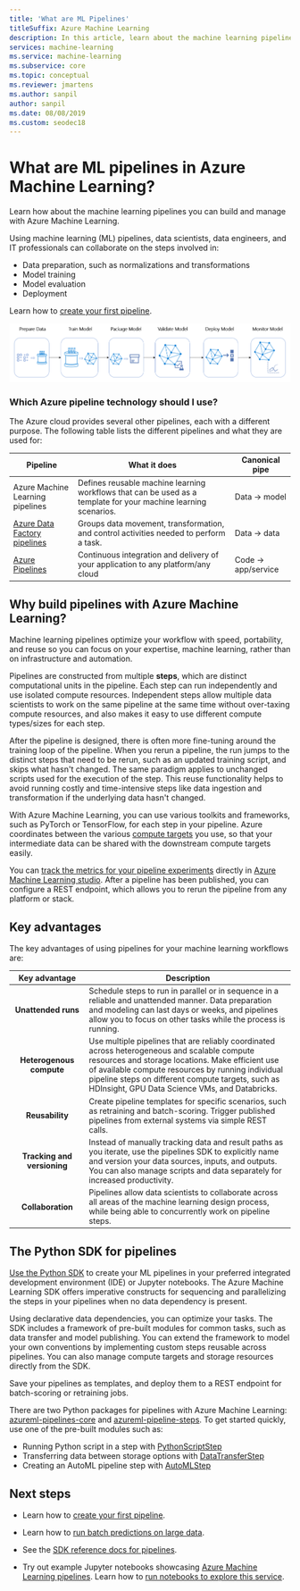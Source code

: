```yaml
---
title: 'What are ML Pipelines'
titleSuffix: Azure Machine Learning
description: In this article, learn about the machine learning pipelines you can build with the Azure Machine Learning SDK for Python and the advantages to using pipelines. Machine learning (ML) pipelines are used by data scientists to build, optimize, and manage their machine learning workflows.
services: machine-learning
ms.service: machine-learning
ms.subservice: core
ms.topic: conceptual
ms.reviewer: jmartens
ms.author: sanpil
author: sanpil
ms.date: 08/08/2019
ms.custom: seodec18
---
```


# What are ML pipelines in Azure Machine Learning?

Learn how about the machine learning pipelines you can build and manage with Azure Machine Learning. 

Using machine learning (ML) pipelines, data scientists, data engineers, and IT professionals can collaborate on the steps involved in:
+ Data preparation, such as normalizations and transformations
+ Model training
+ Model evaluation
+ Deployment

Learn how to [create your first pipeline](how-to-create-your-first-pipeline.md).

![Machine learning pipelines in Azure Machine Learning](./media/concept-ml-pipelines/pipeline-flow.png)

<a name="compare"></a>
### Which Azure pipeline technology should I use?

The Azure cloud provides several other pipelines, each with a different purpose. The following table lists the different pipelines and what they are used for:

| Pipeline | What it does | Canonical pipe |
| ---- | ---- | ---- |
| Azure Machine Learning pipelines | Defines reusable machine learning workflows that can be used as a template for your machine learning scenarios. | Data -> model |
| [Azure Data Factory pipelines](https://docs.microsoft.com/azure/data-factory/concepts-pipelines-activities) | Groups data movement, transformation, and control activities needed to perform a task.  | Data -> data |
| [Azure Pipelines](https://azure.microsoft.com/services/devops/pipelines/) | Continuous integration and delivery of your application to any platform/any cloud  | Code -> app/service |

## Why build pipelines with Azure Machine Learning?

Machine learning pipelines optimize your workflow with speed, portability, and reuse so you can focus on your expertise, machine learning, rather than on infrastructure and automation.

Pipelines are constructed from multiple **steps**, which are distinct computational units in the pipeline. Each step can run independently and use isolated compute resources.
Independent steps allow multiple data scientists to work on the same pipeline at the same time without over-taxing compute resources, and also makes it easy to use different compute types/sizes for each step.

After the pipeline is designed, there is often more fine-tuning around the training loop of the pipeline. When you rerun a pipeline, the run jumps to the distinct steps that need to be rerun, such as an updated training script, and skips what hasn't changed. The same paradigm applies to unchanged scripts used for the execution of the step. This reuse functionality helps to avoid running costly and time-intensive steps like data ingestion and transformation if the underlying data hasn't changed.

With Azure Machine Learning, you can use various toolkits and frameworks, such as PyTorch or TensorFlow, for each step in your pipeline. Azure coordinates between the various [compute targets](concept-azure-machine-learning-architecture.md) you use, so that your intermediate data can be shared with the downstream compute targets easily.

You can [track the metrics for your pipeline experiments](https://docs.microsoft.com/azure/machine-learning/service/how-to-track-experiments) directly in [Azure Machine Learning studio](https://ml.azure.com). After a pipeline has been published, you can configure a REST endpoint, which allows you to rerun the pipeline from any platform or stack.

## Key advantages

The key advantages of using pipelines for your machine learning workflows are:

|Key advantage|Description|
|:-------:|-----------|
|**Unattended&nbsp;runs**|Schedule steps to run in parallel or in sequence in a reliable and unattended manner. Data preparation and modeling can last days or weeks, and pipelines allow you to focus on other tasks while the process is running. |
|**Heterogenous compute**|Use multiple pipelines that are reliably coordinated across heterogeneous and scalable compute resources and storage locations. Make efficient use of available compute resources by running individual pipeline steps on different compute targets, such as HDInsight, GPU Data Science VMs, and Databricks.|
|**Reusability**|Create pipeline templates for specific scenarios, such as retraining and batch-scoring. Trigger published pipelines from external systems via simple REST calls.|
|**Tracking and versioning**|Instead of manually tracking data and result paths as you iterate, use the pipelines SDK to explicitly name and version your data sources, inputs, and outputs. You can also manage scripts and data separately for increased productivity.|
|**Collaboration**|Pipelines allow data scientists to collaborate across all areas of the machine learning design process, while being able to concurrently work on pipeline steps.|

## The Python SDK for pipelines

[Use the Python SDK](https://docs.microsoft.com/python/api/azureml-pipeline-core/?view=azure-ml-py) to create your ML pipelines in your preferred integrated development environment (IDE) or Jupyter notebooks. The Azure Machine Learning SDK offers imperative constructs for sequencing and parallelizing the steps in your pipelines when no data dependency is present. 

Using declarative data dependencies, you can optimize your tasks. The SDK includes a framework of pre-built modules for common tasks, such as data transfer and model publishing. You can extend the framework to model your own conventions by implementing custom steps reusable across pipelines. You can also manage compute targets and storage resources directly from the SDK.

Save your pipelines as templates, and deploy them to a REST endpoint for batch-scoring or retraining jobs.

There are two Python packages for pipelines with Azure Machine Learning: [azureml-pipelines-core](https://docs.microsoft.com/python/api/azureml-pipeline-core/?view=azure-ml-py) and [azureml-pipeline-steps](https://docs.microsoft.com/python/api/azureml-pipeline-steps/?view=azure-ml-py). To get started quickly, use one of the pre-built modules such as:

* Running Python script in a step with [PythonScriptStep](https://docs.microsoft.com/python/api/azureml-pipeline-steps/azureml.pipeline.steps.python_script_step.pythonscriptstep)
* Transferring data between storage options with [DataTransferStep](https://docs.microsoft.com/python/api/azureml-pipeline-steps/azureml.pipeline.steps.datatransferstep)
* Creating an AutoML pipeline step with [AutoMLStep](https://docs.microsoft.com/python/api/azureml-train-automl/azureml.train.automl.automlstep)

## Next steps

+ Learn how to [create your first pipeline](how-to-create-your-first-pipeline.md).

+ Learn how to [run batch predictions on large data](tutorial-pipeline-batch-scoring-classification.md).

+ See the [SDK reference docs for pipelines](https://docs.microsoft.com/python/api/azureml-pipeline-core/?view=azure-ml-py).

+ Try out example Jupyter notebooks showcasing [Azure Machine Learning pipelines](https://github.com/Azure/MachineLearningNotebooks/blob/master/how-to-use-azureml/machine-learning-pipelines). Learn how to [run notebooks to explore this service](samples-notebooks.md).
